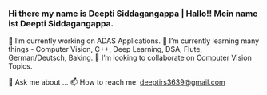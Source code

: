 ### Hi there my name is Deepti Siddagangappa | Hallo!! Mein name ist Deepti Siddagangappa.

🔭 I’m currently working on ADAS Applications.
🌱 I’m currently learning many things - Computer Vision, C++, Deep Learning, DSA, Flute, German/Deutsch, Baking.
👯 I’m looking to collaborate on Computer Vision Topics.

💬 Ask me about ...
📫 How to reach me: deeptirs3639@gmail.com


